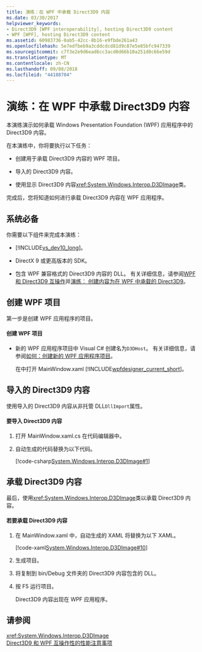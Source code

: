 ```yaml
---
title: 演练：在 WPF 中承载 Direct3D9 内容
ms.date: 03/30/2017
helpviewer_keywords:
- Direct3D9 [WPF interoperability], hosting Direct3D9 content
- WPF [WPF], hosting Direct3D9 content
ms.assetid: 60983736-0ab5-42cc-8b16-e9fbde261a43
ms.openlocfilehash: 5e7edfbeb9a3cddcdcd81d9c87e5e85bfc947339
ms.sourcegitcommit: c7f3e2e9d6ead6cc3acd0d66b10a251d0c66e59d
ms.translationtype: MT
ms.contentlocale: zh-CN
ms.lasthandoff: 09/08/2018
ms.locfileid: "44188704"
---
```

# <a name="walkthrough-hosting-direct3d9-content-in-wpf"></a>演练：在 WPF 中承载 Direct3D9 内容
本演练演示如何承载 Windows Presentation Foundation (WPF) 应用程序中的 Direct3D9 内容。  
  
 在本演练中，你将要执行以下任务：  
  
-   创建用于承载 Direct3D9 内容的 WPF 项目。  
  
-   导入的 Direct3D9 内容。  
  
-   使用显示 Direct3D9 内容<xref:System.Windows.Interop.D3DImage>类。  
  
 完成后，您将知道如何进行承载 Direct3D9 内容在 WPF 应用程序。  
  
## <a name="prerequisites"></a>系统必备  
 你需要以下组件来完成本演练：  
  
-   [!INCLUDE[vs_dev10_long](../../../../includes/vs-dev10-long-md.md)]。  
  
-   DirectX 9 或更高版本的 SDK。  
  
-   包含 WPF 兼容格式的 Direct3D9 内容的 DLL。 有关详细信息，请参阅[WPF 和 Direct3D9 互操作](../../../../docs/framework/wpf/advanced/wpf-and-direct3d9-interoperation.md)并[演练： 创建内容为在 WPF 中承载的 Direct3D9](../../../../docs/framework/wpf/advanced/walkthrough-creating-direct3d9-content-for-hosting-in-wpf.md)。  
  
## <a name="creating-the-wpf-project"></a>创建 WPF 项目  
 第一步是创建 WPF 应用程序的项目。  
  
#### <a name="to-create-the-wpf-project"></a>创建 WPF 项目  
  
-   新的 WPF 应用程序项目中 Visual C# 创建名为`D3DHost`。 有关详细信息，请参阅[如何：创建新的 WPF 应用程序项目](https://msdn.microsoft.com/library/1f6aea7a-33e1-4d3f-8555-1daa42e95d82)。  
  
     在中打开 MainWindow.xaml [!INCLUDE[wpfdesigner_current_short](../../../../includes/wpfdesigner-current-short-md.md)]。  
  
## <a name="importing-the-direct3d9-content"></a>导入的 Direct3D9 内容  
 使用导入的 Direct3D9 内容从非托管 DLL`DllImport`属性。  
  
#### <a name="to-import-direct3d9-content"></a>要导入 Direct3D9 内容  
  
1.  打开 MainWindow.xaml.cs 在代码编辑器中。  
  
2.  自动生成的代码替换为以下代码。  
  
     [!code-csharp[System.Windows.Interop.D3DImage#1](../../../../samples/snippets/csharp/VS_Snippets_Wpf/System.Windows.Interop.D3DImage/CS/window1.xaml.cs#1)]  
  
## <a name="hosting-the-direct3d9-content"></a>承载 Direct3D9 内容  
 最后，使用<xref:System.Windows.Interop.D3DImage>类以承载 Direct3D9 内容。  
  
#### <a name="to-host-the-direct3d9-content"></a>若要承载 Direct3D9 内容  
  
1.  在 MainWindow.xaml 中，自动生成的 XAML 将替换为以下 XAML。  
  
     [!code-xaml[System.Windows.Interop.D3DImage#10](../../../../samples/snippets/csharp/VS_Snippets_Wpf/System.Windows.Interop.D3DImage/CS/window1.xaml#10)]  
  
2.  生成项目。  
  
3.  将复制到 bin/Debug 文件夹的 Direct3D9 内容包含的 DLL。  
  
4.  按 F5 运行项目。  
  
     Direct3D9 内容出现在 WPF 应用程序。  
  
## <a name="see-also"></a>请参阅  
 <xref:System.Windows.Interop.D3DImage>  
 [Direct3D9 和 WPF 互操作性的性能注意事项](../../../../docs/framework/wpf/advanced/performance-considerations-for-direct3d9-and-wpf-interoperability.md)
